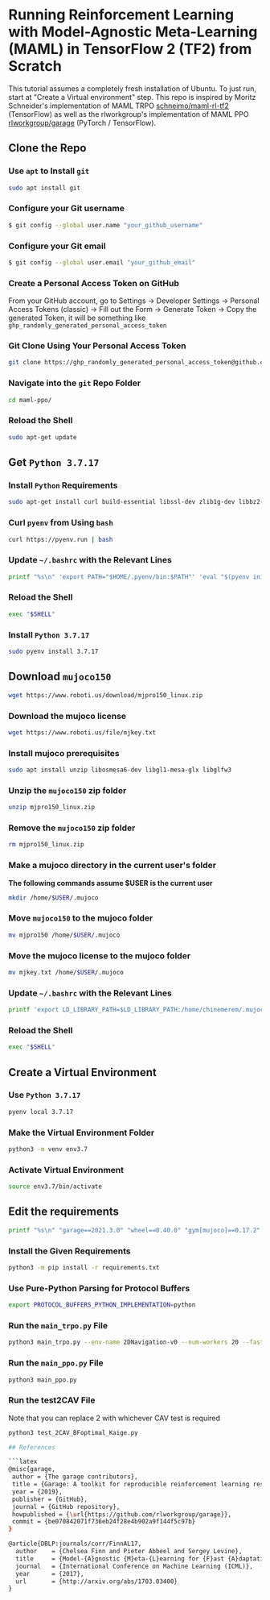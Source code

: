 # Running Reinforcement Learning with Model-Agnostic Meta-Learning (MAML) in TensorFlow 2 (TF2) from Scratch

This tutorial assumes a completely fresh installation of Ubuntu. To just run,
start at "Create a Virtual environment" step.
This repo is inspired by Moritz Schneider's implementation of MAML TRPO
[schneimo/maml-rl-tf2](https://github.com/schneimo/maml-rl-tf2/) (TensorFlow) as
well as the rlworkgroup's implementation of MAML PPO
[rlworkgroup/garage](https://github.com/rlworkgroup/garage) (PyTorch /
TensorFlow).

## Clone the Repo

### Use `apt` to Install `git`
```bash
sudo apt install git
```

### Configure your Git username
```bash
$ git config --global user.name "your_github_username"
```

### Configure your Git email
```bash
$ git config --global user.email "your_github_email"
```

### Create a Personal Access Token on GitHub
From your GitHub account, go to Settings → Developer Settings → Personal Access
Tokens (classic) → Fill out the Form →  Generate Token → Copy the
generated Token, it will be something like 
`ghp_randomly_generated_personal_access_token`

### Git Clone Using Your Personal Access Token
```bash
git clone https://ghp_randomly_generated_personal_access_token@github.com/ChinemeremChigbo/maml-ppo.git
```

### Navigate into the `git` Repo Folder
```bash
cd maml-ppo/
```

### Reload the Shell
```bash
sudo apt-get update
```

## Get `Python 3.7.17`

### Install `Python` Requirements
```bash
sudo apt-get install curl build-essential libssl-dev zlib1g-dev libbz2-dev libreadline-dev libsqlite3-dev curl libncursesw5-dev xz-utils tk-dev libxml2-dev libxmlsec1-dev libffi-dev liblzma-dev
```
### Curl `pyenv` from Using `bash`
```bash
curl https://pyenv.run | bash
```

### Update `~/.bashrc` with the Relevant Lines
```bash
printf "%s\n" 'export PATH="$HOME/.pyenv/bin:$PATH"' 'eval "$(pyenv init -)"' 'eval "$(pyenv virtualenv-init -)"' >> ~/.bashrc
```

### Reload the Shell
```bash
exec "$SHELL"
```


### Install `Python 3.7.17`
```bash
sudo pyenv install 3.7.17
```
## Download `mujoco150`

```bash
wget https://www.roboti.us/download/mjpro150_linux.zip
```

### Download the mujoco license
```bash
wget https://www.roboti.us/file/mjkey.txt
```

### Install mujoco prerequisites
```bash
sudo apt install unzip libosmesa6-dev libgl1-mesa-glx libglfw3
```

### Unzip the `mujoco150` zip folder
```bash
unzip mjpro150_linux.zip
```

### Remove the `mujoco150` zip folder
```bash
rm mjpro150_linux.zip
```

### Make a mujoco directory in the current user's folder
**The following commands assume $USER is the current user**
```bash
mkdir /home/$USER/.mujoco
```

### Move `mujoco150` to the mujoco folder
```bash
mv mjpro150 /home/$USER/.mujoco
```

### Move the mujoco license to the mujoco folder
```bash
mv mjkey.txt /home/$USER/.mujoco
```

### Update `~/.bashrc` with the Relevant Lines
```bash
printf 'export LD_LIBRARY_PATH=$LD_LIBRARY_PATH:/home/chinemerem/.mujoco/mjpro150/bin' >> ~/.bashrc
```

### Reload the Shell
```bash
exec "$SHELL"
```
## Create a Virtual Environment

### Use `Python 3.7.17`
```bash
pyenv local 3.7.17
```

### Make the Virtual Environment Folder
```bash
python3 -m venv env3.7
```
### Activate Virtual Environment
```bash
source env3.7/bin/activate
```
## Edit the requirements
```bash
printf "%s\n" "garage==2021.3.0" "wheel==0.40.0" "gym[mujoco]==0.17.2" "pytest==6.1.2" "sacred==0.8.1" "tensorboard==2.4.0" "tensorflow==2.3.1" "tensorflow-estimator==2.3.0" "coverage==5.3" "scipy==1.7.3" "matplotlib==3.5.3" "pandas==1.3.5" "sympy==1.10.1" > requirements.txt
```

### Install the Given Requirements
```bash
python3 -m pip install -r requirements.txt
```

### Use Pure-Python Parsing for Protocol Buffers
```bash
export PROTOCOL_BUFFERS_PYTHON_IMPLEMENTATION=python
```

### Run the `main_trpo.py` File
```bash
python3 main_trpo.py --env-name 2DNavigation-v0 --num-workers 20 --fast-lr 0.1 --max-kl 0.01 --fast-batch-size 20 --meta-batch-size 40 --num-layers 2 --hidden-size 100 --num-batches 500 --gamma 0.99 --tau 1.0 --cg-damping 1e-5 --ls-max-steps 15
```

### Run the `main_ppo.py` File
```bash
python3 main_ppo.py
```

### Run the test2CAV File
Note that you can replace 2 with whichever CAV test is required
```bash
python3 test_2CAV_BFoptimal_Kaige.py

## References

```latex
@misc{garage,
 author = {The garage contributors},
 title = {Garage: A toolkit for reproducible reinforcement learning research},
 year = {2019},
 publisher = {GitHub},
 journal = {GitHub repository},
 howpublished = {\url{https://github.com/rlworkgroup/garage}},
 commit = {be070842071f736eb24f28e4b902a9f144f5c97b}
}
```

```latex
@article{DBLP:journals/corr/FinnAL17,
  author    = {Chelsea Finn and Pieter Abbeel and Sergey Levine},
  title     = {Model-{A}gnostic {M}eta-{L}earning for {F}ast {A}daptation of {D}eep {N}etworks},
  journal   = {International Conference on Machine Learning (ICML)},
  year      = {2017},
  url       = {http://arxiv.org/abs/1703.03400}
}
```